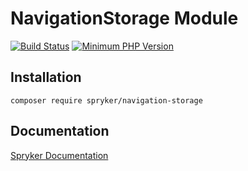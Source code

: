 # NavigationStorage Module
[![Build Status](https://travis-ci.org/spryker/navigation-storage.svg)](https://travis-ci.org/spryker/navigation-storage)
[![Minimum PHP Version](https://img.shields.io/badge/php-%3E%3D%207.3-8892BF.svg)](https://php.net/)

## Installation

```
composer require spryker/navigation-storage
```

## Documentation

[Spryker Documentation](https://spryker.github.io)
